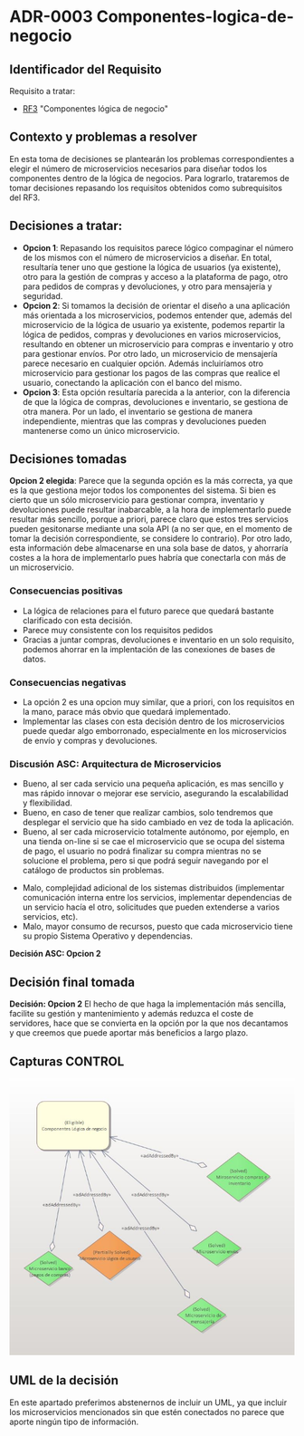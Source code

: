 # ADR-0003 Componentes-logica-de-negocio

## Identificador del Requisito

Requisito a tratar:
* [RF3](../Requisitos/rf3.md) "Componentes lógica de negocio"


## Contexto y problemas a resolver

En esta toma de decisiones se plantearán los problemas correspondientes a elegir el número de microservicios necesarios para diseñar todos los componentes dentro de la lógica de negocios. Para lograrlo, trataremos de tomar decisiones repasando
los requisitos obtenidos como subrequisitos del RF3.

## Decisiones a tratar:

* **Opcion 1**: Repasando los requisitos parece lógico compaginar el número de los mismos con el número de microservicios a diseñar. En total, resultaría tener uno que gestione la lógica de usuarios (ya existente), otro para la gestión de compras y acceso a la plataforma de pago,
  otro para pedidos de compras y devoluciones, y otro para mensajería y seguridad.
* **Opcion 2**: Si tomamos la decisión de orientar el diseño a una aplicación más orientada a los microservicios, podemos entender que, además del microservicio de la lógica de usuario ya existente, podemos repartir la lógica de pedidos, compras y devoluciones en varios microservicios,
  resultando en obtener un microservicio para compras e inventario y otro para gestionar envíos. Por otro lado, un microservicio de mensajería parece necesario en cualquier opción. Además incluiríamos otro microservicio para gestionar los pagos de las compras que realice el usuario,
  conectando la aplicación con el banco del mismo.
* **Opcion 3**: Esta opción resultaría parecida a la anterior, con la diferencia de que la lógica de compras, devoluciones e inventario, se gestiona de otra manera. Por un lado, el inventario se gestiona de manera independiente, mientras que las compras y devoluciones pueden mantenerse como un único microservicio.



## Decisiones tomadas

**Opcion 2 elegida**: Parece que la segunda opción es la más correcta, ya que es la que gestiona mejor todos los componentes del sistema. Si bien es cierto que un sólo microservicio para gestionar compra, inventario y devoluciones puede resultar inabarcable, a la hora de implementarlo puede resultar más sencillo, porque a priori, parece claro
que estos tres servicios pueden gesitonarse mediante una sola API (a no ser que, en el momento de tomar la decisión correspondiente, se considere lo contrario). Por otro lado, esta información debe almacenarse en una sola base de datos, y ahorraría costes a la hora de implementarlo pues habría que conectarla con más de un microservicio.

### Consecuencias positivas <!-- optional -->

* La lógica de relaciones para el futuro parece que quedará bastante clarificado con esta decisión.
* Parece muy consistente con los requisitos pedidos
* Gracias a juntar compras, devoluciones e inventario en un solo requisito, podemos ahorrar en la implentación de las conexiones de bases de datos.

### Consecuencias negativas <!-- optional -->

* La opción 2 es una opcion muy similar, que a priori, con los requisitos en la mano, parace más obvio que quedará implementado.
* Implementar las clases con esta decisión dentro de los microservicios puede quedar algo emborronado, especialmente en los microservicios de envío y compras y devoluciones.

### Discusión ASC: Arquitectura de Microservicios

+ Bueno, al ser cada servicio una pequeña aplicación, es mas sencillo y mas rápido innovar o mejorar ese servicio, asegurando la escalabilidad y flexibilidad.
+ Bueno, en caso de tener que realizar cambios, solo tendremos que desplegar el servicio que ha sido cambiado en vez de toda la aplicación.
+ Bueno, al ser cada microservicio totalmente autónomo, por ejemplo, en una tienda on-line si se cae el microservicio que se ocupa del sistema de pago, el usuario no podrá finalizar su compra mientras no se solucione el problema, pero si que podrá seguir navegando por el catálogo de productos sin problemas.
- Malo, complejidad adicional de los sistemas distribuidos (implementar comunicación interna entre los servicios, implementar dependencias de un servicio hacía el otro, solicitudes que pueden extenderse a varios servicios, etc).
- Malo, mayor consumo de recursos, puesto que cada microservicio tiene su propio Sistema Operativo y dependencias.


**Decisión ASC: Opcion 2**

## Decisión final tomada

**Decisión: Opcion 2** 
El hecho de que haga la implementación más sencilla, facilite su gestión y mantenimiento y además reduzca el coste de servidores, hace que se convierta en la opción por la que nos decantamos y que creemos que puede aportar más beneficios a largo plazo.

## Capturas CONTROL

![D0003](../capturasadmentor/D0003.JPG)

## UML de la decisión

En este apartado preferimos abstenernos de incluir un UML, ya que incluir los microservicios mencionados sin que estén conectados no parece que aporte ningún tipo de información.




